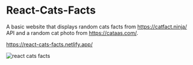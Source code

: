# React-Cats-Facts
A basic website that displays random cats facts from https://catfact.ninja/ API and a random cat photo from https://cataas.com/.

https://react-cats-facts.netlify.app/

![react cats facts](https://user-images.githubusercontent.com/40894497/189728252-65f556fb-7930-45ea-9c23-756db1db7f93.jpg)
